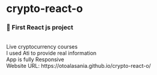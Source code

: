 # crypto-react-o
<h3>🚀 First React js project </h3> <br>
Live cryptocurrency courses <br>
I used Ati to provide real information <br>
App is fully Responsive <br>
Website URL: https://otoalasania.github.io/crypto-react-o/
